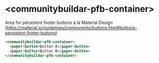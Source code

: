 # \<communitybuildar-pfb-container\>

Area for persistent footer buttons à la Material Design (https://material.io/guidelines/components/buttons.html#buttons-persistent-footer-buttons)

```html
<communitybuildar-pfb-container>
  <paper-button>Button A</paper-button>
  <paper-button>Button B</paper-button>
</communitybuildar-pfb-container>
```
